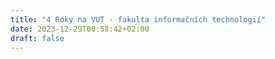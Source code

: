 ```yaml
---
title: "4 Roky na VUT - fakulta informačních technologií"
date: 2023-12-29T00:58:42+02:00
draft: false
---
```




